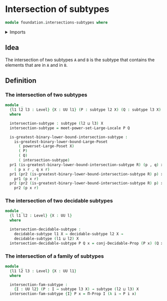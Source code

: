 # Intersection of subtypes

```agda
module foundation.intersections-subtypes where
```

<details><summary>Imports</summary>

```agda
open import foundation.conjunction
open import foundation.decidable-subtypes
open import foundation.large-locale-of-subtypes
open import foundation.powersets

open import foundation-core.dependent-pair-types
open import foundation-core.propositions
open import foundation-core.subtypes
open import foundation-core.universe-levels

open import order-theory.greatest-lower-bounds-large-posets
```

</details>

## Idea

The intersection of two subtypes `A` and `B` is the subtype that contains the
elements that are in `A` and in `B`.

## Definition

### The intersection of two subtypes

```agda
module _
  {l1 l2 l3 : Level} {X : UU l1} (P : subtype l2 X) (Q : subtype l3 X)
  where

  intersection-subtype : subtype (l2 ⊔ l3) X
  intersection-subtype = meet-power-set-Large-Locale P Q

  is-greatest-binary-lower-bound-intersection-subtype :
    is-greatest-binary-lower-bound-Large-Poset
      ( powerset-Large-Poset X)
      ( P)
      ( Q)
      ( intersection-subtype)
  pr1 (is-greatest-binary-lower-bound-intersection-subtype R) (p , q) x r =
    ( p x r , q x r)
  pr1 (pr2 (is-greatest-binary-lower-bound-intersection-subtype R) p) x r =
    pr1 (p x r)
  pr2 (pr2 (is-greatest-binary-lower-bound-intersection-subtype R) p) x r =
    pr2 (p x r)
```

### The intersection of two decidable subtypes

```agda
module _
  {l l1 l2 : Level} {X : UU l}
  where

  intersection-decidable-subtype :
    decidable-subtype l1 X → decidable-subtype l2 X →
    decidable-subtype (l1 ⊔ l2) X
  intersection-decidable-subtype P Q x = conj-Decidable-Prop (P x) (Q x)
```

### The intersection of a family of subtypes

```agda
module _
  {l1 l2 l3 : Level} {X : UU l1}
  where

  intersection-fam-subtype :
    {I : UU l2} (P : I → subtype l3 X) → subtype (l2 ⊔ l3) X
  intersection-fam-subtype {I} P x = Π-Prop I (λ i → P i x)
```
